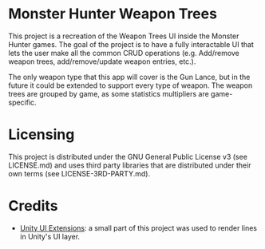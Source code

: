 # Monster Hunter Weapon Trees

This project is a recreation of the Weapon Trees UI inside the Monster Hunter games.
The goal of the project is to have a fully interactable UI that lets the user make all the common CRUD operations (e.g. Add/remove weapon trees, add/remove/update weapon entries, etc.).

The only weapon type that this app will cover is the Gun Lance, but in the future it could be extended to support every type of weapon.
The weapon trees are grouped by game, as some statistics multipliers are game-specific.

# Licensing

This project is distributed under the GNU General Public License v3 (see LICENSE.md) and uses third party libraries that are distributed under their own terms (see LICENSE-3RD-PARTY.md).

# Credits

- [Unity UI Extensions](https://github.com/Unity-UI-Extensions/com.unity.uiextensions): a small part of this project was used to render lines in Unity's UI layer.